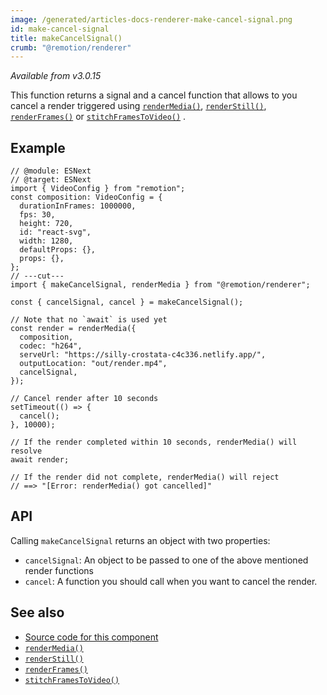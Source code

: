 ```yaml
---
image: /generated/articles-docs-renderer-make-cancel-signal.png
id: make-cancel-signal
title: makeCancelSignal()
crumb: "@remotion/renderer"
---
```


_Available from v3.0.15_

This function returns a signal and a cancel function that allows to you cancel a render triggered using [`renderMedia()`](/docs/renderer/render-media), [`renderStill()`](/docs/renderer/render-still), [`renderFrames()`](/docs/renderer/render-frames) or [`stitchFramesToVideo()`](/docs/renderer/stitch-frames-to-video)
.

## Example

```tsx twoslash
// @module: ESNext
// @target: ESNext
import { VideoConfig } from "remotion";
const composition: VideoConfig = {
  durationInFrames: 1000000,
  fps: 30,
  height: 720,
  id: "react-svg",
  width: 1280,
  defaultProps: {},
  props: {},
};
// ---cut---
import { makeCancelSignal, renderMedia } from "@remotion/renderer";

const { cancelSignal, cancel } = makeCancelSignal();

// Note that no `await` is used yet
const render = renderMedia({
  composition,
  codec: "h264",
  serveUrl: "https://silly-crostata-c4c336.netlify.app/",
  outputLocation: "out/render.mp4",
  cancelSignal,
});

// Cancel render after 10 seconds
setTimeout(() => {
  cancel();
}, 10000);

// If the render completed within 10 seconds, renderMedia() will resolve
await render;

// If the render did not complete, renderMedia() will reject
// ==> "[Error: renderMedia() got cancelled]"
```

## API

Calling `makeCancelSignal` returns an object with two properties:

- `cancelSignal`: An object to be passed to one of the above mentioned render functions
- `cancel`: A function you should call when you want to cancel the render.

## See also

- [Source code for this component](https://github.com/remotion-dev/remotion/blob/main/packages/renderer/src/make-cancel-signal.ts)
- [`renderMedia()`](/docs/renderer/render-media)
- [`renderStill()`](/docs/renderer/render-still)
- [`renderFrames()`](/docs/renderer/render-frames)
- [`stitchFramesToVideo()`](/docs/renderer/stitch-frames-to-video)
